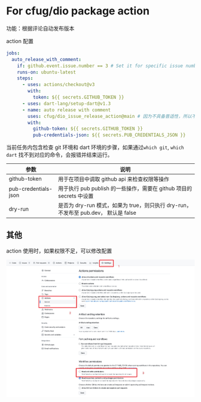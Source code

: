 # For cfug/dio package action

功能：根据评论自动发布版本

action 配置

```yml
jobs:
  auto_release_with_comment:
    if: github.event.issue.number == 3 # Set it for specific issue number
    runs-on: ubuntu-latest
    steps:
      - uses: actions/checkout@v3
        with:
          token: ${{ secrets.GITHUB_TOKEN }}
      - uses: dart-lang/setup-dart@v1.3
      - name: auto release with comment
        uses: cfug/dio_issue_release_action@main # 因为不具备普适性，所以不会发布到 github action market，直接使用 @ref 的方式引用
        with:
          github-token: ${{ secrets.GITHUB_TOKEN }}
          pub-credentials-json: ${{ secrets.PUB_CREDENTIALS_JSON }}
```

当前任务内包含检查 git 环境和 dart 环境的步骤，如果通过`which git`, `which dart` 找不到对应的命令，会报错并结束运行。

| 参数                 | 说明                                                                                 |
| -------------------- | ------------------------------------------------------------------------------------ |
| github-token         | 用于在项目中调取 github api 来检查权限等操作                                         |
| pub-credentials-json | 用于执行 pub publish 的一些操作，需要在 github 项目的 secrets 中设置                 |
| dry-run              | 是否为 dry-run 模式，如果为 true，则只执行 dry-run， 不发布至 pub.dev， 默认是 false |

## 其他

action 使用时，如果权限不足，可以修改配置

![img](assets/1.jpeg)
